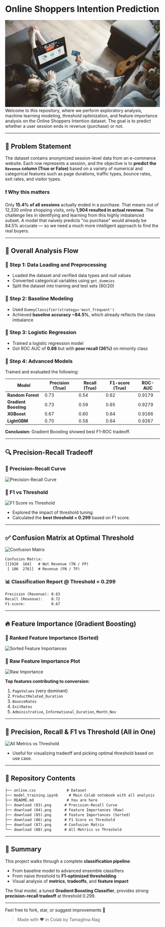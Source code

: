 # Online Shoppers Intention Prediction
![Online_Shopping](onlineshop.webp)
Welcome to this repository, where we perform exploratory analysis, machine learning modeling, threshold optimization, and feature importance analysis on the Online Shoppers Intention dataset. The goal is to predict whether a user session ends in revenue (purchase) or not.

---

## 🧠 Problem Statement

The dataset contains anonymized session-level data from an e-commerce website. Each row represents a session, and the objective is to **predict the `Revenue` column (True or False)** based on a variety of numerical and categorical features such as page durations, traffic types, bounce rates, exit rates, and visitor types.

### ❗ Why this matters

Only **15.4% of all sessions** actually ended in a purchase. That means out of 12,330 online shopping visits, only **1,904 resulted in actual revenue**. The challenge lies in identifying and learning from this highly imbalanced subset. A model that naively predicts "no purchase" would already be 84.5% accurate — so we need a much more intelligent approach to find the real buyers.

---

## 🔄 Overall Analysis Flow

### 🔹 Step 1: Data Loading and Preprocessing

* Loaded the dataset and verified data types and null values
* Converted categorical variables using `get_dummies`
* Split the dataset into training and test sets (80/20)

### 🔹 Step 2: Baseline Modeling

* Used `DummyClassifier(strategy='most_frequent')`
* Achieved **baseline accuracy \~84.5%**, which already reflects the class imbalance

### 🔹 Step 3: Logistic Regression

* Trained a logistic regression model
* Got ROC AUC of **0.88** but with **poor recall (36%)** on minority class

### 🔹 Step 4: Advanced Models

Trained and evaluated the following:

| Model                 | Precision (True) | Recall (True) | F1-score (True) | ROC-AUC |
| --------------------- | ---------------- | ------------- | --------------- | ------- |
| **Random Forest**     | 0.73             | 0.54          | 0.62            | 0.9179  |
| **Gradient Boosting** | 0.73             | 0.59          | 0.65            | 0.9279  |
| **XGBoost**           | 0.67             | 0.60          | 0.64            | 0.9166  |
| **LightGBM**          | 0.70             | 0.58          | 0.64            | 0.9267  |

**Conclusion:** Gradient Boosting showed best F1-ROC tradeoff.

---

## 🔍 Precision-Recall Tradeoff

### 🔸 Precision-Recall Curve

![Precision-Recall Curve](download%20\(83\).png)

### 🔸 F1 vs Threshold

![F1 Score vs Threshold](download%20\(86\).png)

* Explored the impact of threshold tuning.
* Calculated the **best threshold = 0.299** based on F1 score.

---

## ✅ Confusion Matrix at Optimal Threshold

![Confusion Matrix](download%20\(87\).png)

```
Confusion Matrix:
[[1920  164]   # Not Revenue (TN / FP)
 [ 106  276]]  # Revenue (FN / TP)
```

### 📊 Classification Report @ Threshold = 0.299

```
Precision (Revenue): 0.63
Recall (Revenue):    0.72
F1-score:            0.67
```

---

## 🔥 Feature Importance (Gradient Boosting)

### 🔸 Ranked Feature Importance (Sorted)

![Sorted Feature Importances](download%20\(85\).png)

### 🔸 Raw Feature Importance Plot

![Raw Importance](download%20\(84\).png)

**Top features contributing to conversion:**

1. `PageValues` (very dominant)
2. `ProductRelated_Duration`
3. `BounceRates`
4. `ExitRates`
5. `Administrative`, `Informational_Duration`, `Month_Nov`

---

## 🧪 Precision, Recall & F1 vs Threshold (All in One)

![All Metrics vs Threshold](download%20\(88\).png)

* Useful for visualizing tradeoff and picking optimal threshold based on use case.

---

## 📁 Repository Contents

```
├── online.csv              # Dataset
├── model_training.ipynb     # Main Colab notebook with all analysis
├── README.md               # You are here
├── download (83).png      # Precision-Recall Curve
├── download (84).png      # Feature Importances (Raw)
├── download (85).png      # Feature Importances (Sorted)
├── download (86).png      # F1 Score vs Threshold
├── download (87).png      # Confusion Matrix
└── download (88).png      # All Metrics vs Threshold
```

---

## 🙌 Summary

This project walks through a complete **classification pipeline**:

* From baseline model to advanced ensemble classifiers
* From naive threshold to **F1-optimized thresholding**
* Visual analysis of **metrics**, **tradeoffs**, and **feature impact**

The final model, a tuned **Gradient Boosting Classifier**, provides strong **precision-recall tradeoff** at threshold 0.299.

---

Feel free to fork, star, or suggest improvements 🤘

> Made with ❤️ in Colab by Tamaghna Nag
